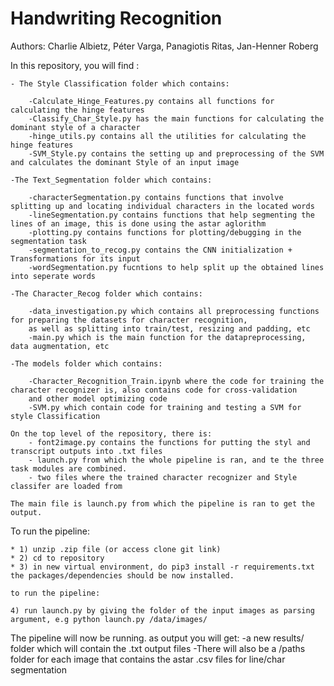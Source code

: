 # Handwriting Recognition
Authors: Charlie Albietz, Péter Varga, Panagiotis Ritas, Jan-Henner Roberg

In this repository, you will find :

    - The Style Classification folder which contains: 
    
        -Calculate_Hinge_Features.py contains all functions for calculating the hinge features
        -Classify_Char_Style.py has the main functions for calculating the dominant style of a character
        -hinge_utils.py contains all the utilities for calculating the hinge features
        -SVM_Style.py contains the setting up and preprocessing of the SVM and calculates the dominant Style of an input image

    -The Text_Segmentation folder which contains:
    
        -characterSegmentation.py contains functions that involve splitting up and locating individual characters in the located words
        -lineSegmentation.py contains functions that help segmenting the lines of an image, this is done using the astar aglorithm
        -plotting.py contains functions for plotting/debugging in the segmentation task
        -segmentation_to_recog.py contains the CNN initialization + Transformations for its input
        -wordSegmentation.py fucntions to help split up the obtained lines into seperate words
    
    -The Character_Recog folder which contains:
    
        -data_investigation.py which contains all preprocessing functions for preparing the datasets for character recognition,
        as well as splitting into train/test, resizing and padding, etc
        -main.py which is the main function for the datapreprocessing, data augmentation, etc

    -The models folder which contains:
    
        -Character_Recognition_Train.ipynb where the code for training the character recognizer is, also contains code for cross-validation
        and other model optimizing code
        -SVM.py which contain code for training and testing a SVM for style Classification

    On the top level of the repository, there is:
        - font2image.py contains the functions for putting the styl and transcript outputs into .txt files
        - launch.py from which the whole pipeline is ran, and te the three task modules are combined.
        - two files where the trained character recognizer and Style classifer are loaded from
    
    The main file is launch.py from which the pipeline is ran to get the output.
    

To run the pipeline:

    * 1) unzip .zip file (or access clone git link)
    * 2) cd to repository
    * 3) in new virtual environment, do pip3 install -r requirements.txt
    the packages/dependencies should be now installed.
    
    to run the pipeline:
    
    4) run launch.py by giving the folder of the input images as parsing argument, e.g python launch.py /data/images/
    
The pipeline will now be running. as output you will get:
    -a new results/ folder which will contain the .txt output files
    -There will also be a /paths folder for each image that contains the astar .csv files for line/char segmentation
